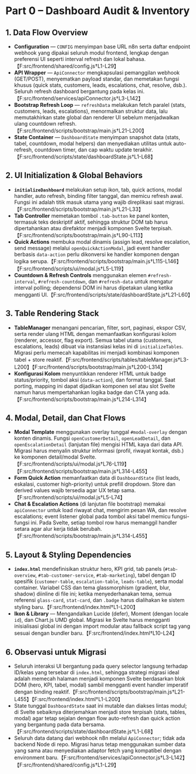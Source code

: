 # Part 0 – Dashboard Audit & Inventory

## 1. Data Flow Overview
- **Configuration** — `CONFIG` menyimpan base URL n8n serta daftar endpoint webhook yang dipakai seluruh modul frontend, lengkap dengan preferensi UI seperti interval refresh dan lokal bahasa.【F:src/frontend/shared/config.js†L1-L29】
- **API Wrapper** — `ApiConnector` mengkapsulasi pemanggilan webhook (GET/POST), menyematkan payload standar, dan memetakan fungsi khusus (quick stats, customers, leads, escalations, chat, resolve, dsb.). Seluruh refresh dashboard bergantung pada kelas ini.【F:src/frontend/services/apiConnector.js†L3-L142】
- **Bootstrap Refresh Loop** — `refreshData` melakukan fetch paralel (stats, customers, leads, escalations), menormalkan struktur data, lalu memutakhirkan state global dan renderer UI sebelum menjadwalkan ulang countdown refresh.【F:src/frontend/scripts/bootstrap/main.js†L21-L200】
- **State Container** — `DashboardState` menyimpan snapshot data (stats, tabel, countdown, modal helpers) dan menyediakan utilitas untuk auto-refresh, countdown timer, dan cap waktu update terakhir.【F:src/frontend/scripts/state/dashboardState.js†L1-L68】

## 2. UI Initialization & Global Behaviors
- **`initializeDashboard`** melakukan setup ikon, tab, quick actions, modal handler, auto refresh, binding filter tanggal, dan memicu refresh awal. Fungsi ini adalah titik masuk utama yang wajib direplikasi saat migrasi.【F:src/frontend/scripts/bootstrap/main.js†L21-L33】
- **Tab Controller** memetakan tombol `.tab-button` ke panel konten, termasuk teks deskriptif aktif, sehingga struktur DOM tab harus dipertahankan atau direfaktor menjadi komponen Svelte terpisah.【F:src/frontend/scripts/bootstrap/main.js†L90-L113】
- **Quick Actions** membuka modal dinamis (assign lead, resolve escalation, send message) melalui `openQuickActionModal`, jadi event handler berbasis `data-action` perlu dikonversi ke handler komponen dengan logika serupa.【F:src/frontend/scripts/bootstrap/main.js†L115-L146】【F:src/frontend/scripts/ui/modal.js†L5-L119】
- **Countdown & Refresh Controls** menggunakan elemen `#refresh-interval`, `#refresh-countdown`, dan `#refresh-data` untuk mengatur interval polling; dependensi DOM ini harus dipetakan ulang ketika mengganti UI.【F:src/frontend/scripts/state/dashboardState.js†L21-L60】

## 3. Table Rendering Stack
- **TableManager** menangani pencarian, filter, sort, paginasi, ekspor CSV, serta render ulang HTML dengan memanfaatkan konfigurasi kolom (renderer, accessor, flag export). Semua tabel utama (customers, escalations, leads) dibuat via instansiasi kelas ini di `initializeTables`. Migrasi perlu memecah kapabilitas ini menjadi kombinasi komponen tabel + store reaktif.【F:src/frontend/scripts/tables/tableManager.js†L3-L200】【F:src/frontend/scripts/bootstrap/main.js†L200-L314】
- **Konfigurasi Kolom** menyuntikkan renderer HTML untuk badge status/priority, tombol aksi (`data-action`), dan format tanggal. Saat porting, mapping ini dapat dijadikan komponen sel atau slot Svelte namun harus mempertahankan logika badge dan CTA yang ada.【F:src/frontend/scripts/bootstrap/main.js†L214-L314】

## 4. Modal, Detail, dan Chat Flows
- **Modal Template** menggunakan overlay tunggal `#modal-overlay` dengan konten dinamis. Fungsi `openCustomerDetail`, `openLeadDetail`, dan `openEscalationDetail` (lanjutan file) mengisi HTML kaya dari data API. Migrasi harus menyalin struktur informasi (profil, riwayat kontak, dsb.) ke komponen detail/modal Svelte.【F:src/frontend/scripts/ui/modal.js†L76-L119】【F:src/frontend/scripts/bootstrap/main.js†L314-L455】
- **Form Quick Action** memanfaatkan data di `DashboardState` (list leads, eskalasi, customer high-priority) untuk prefill dropdown. Store dan derived values wajib tersedia agar UX tetap sama.【F:src/frontend/scripts/ui/modal.js†L5-L74】
- **Chat & Escalation Actions** (di lanjutan file bootstrap) memakai `apiConnector` untuk load riwayat chat, mengirim pesan WA, dan resolve escalations; event listener global pada tombol aksi tabel memicu fungsi-fungsi ini. Pada Svelte, setiap tombol row harus memanggil handler setara agar alur kerja tidak berubah.【F:src/frontend/scripts/bootstrap/main.js†L314-L455】

## 5. Layout & Styling Dependencies
- **`index.html`** mendefinisikan struktur hero, KPI grid, tab panels (`#tab-overview`, `#tab-customer-service`, `#tab-marketing`), tabel dengan ID spesifik (`customer-table`, `escalation-table`, `leads-table`), serta modal container. Variabel CSS dan tema glassmorphism (gradient, blur, shadow) diinline di file ini; ketika menyederhanakan tema, semua referensi `glass-card`, `stat-card`, dan `.badge` harus dialihakan ke sistem styling baru.【F:src/frontend/index.html†L1-L200】
- **Ikon & Library** — Mengandalkan Lucide (defer), Moment (dengan locale `id`), dan Chart.js UMD global. Migrasi ke Svelte harus mengganti inisialisasi global ini dengan import modular atau fallback script tag yang sesuai dengan bundler baru.【F:src/frontend/index.html†L10-L24】

## 6. Observasi untuk Migrasi
- Seluruh interaksi UI bergantung pada query selector langsung terhadap ID/kelas yang tersebar di `index.html`, sehingga strategi migrasi ideal adalah memecah halaman menjadi komponen Svelte berdasarkan blok DOM (hero, KPI, tabel, modal) sambil mengganti event handler imperatif dengan binding reaktif.【F:src/frontend/scripts/bootstrap/main.js†L21-L455】【F:src/frontend/index.html†L1-L200】
- State tunggal `DashboardState` saat ini mutable dan diakses lintas modul; di Svelte sebaiknya diterjemahkan menjadi store terpisah (stats, tables, modal) agar tetap sejalan dengan flow auto-refresh dan quick action yang bergantung pada data bersama.【F:src/frontend/scripts/state/dashboardState.js†L1-L68】
- Seluruh data datang dari webhook n8n melalui `ApiConnector`; tidak ada backend Node di repo. Migrasi harus tetap menggunakan sumber data yang sama atau menyediakan adaptor fetch yang kompatibel dengan environment baru.【F:src/frontend/services/apiConnector.js†L3-L142】【F:src/frontend/shared/config.js†L1-L29】

